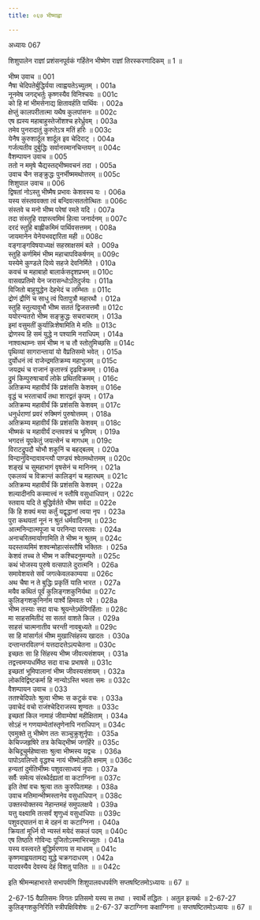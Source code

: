 ```yaml
---
title: ०६७ भीष्माह्वा

---
```

अध्यायः 067

शिशुपालेन राज्ञां प्रशंसनपूर्वकं गर्हितेन भीष्मेण राज्ञां तिरस्करणादिकम् ॥ 1 ॥

भीष्म उवाच ॥	001  
नैषा चेदिपतेर्बुद्धिर्यया त्वाह्वयतेऽच्युतम् ।	001a  
नूनमेष जगद्भर्तुः कृष्णस्यैव विनिश्चयः ॥	001c  
को हि मां भीमसेनाद्य क्षितावर्हति पार्थिवः ।	002a  
क्षेप्तुं कालपरीतात्मा यथैष कुलपांसनः ॥	002c  
एष ह्यस्य महाबाहुस्तेजोंशश्च हरेर्ध्रुवम् ।	003a  
तमेव पुनरादातुं कुरुतेऽत्र मतिं हरिः ॥	003c  
येनैष कुरुशार्दूल शार्दूल इव चेदिराट् ।	004a  
गर्जत्यतीव दुर्बुद्धिः सर्वानस्मानचिन्तयन् ॥	004c  
वैशम्पायन उवाच ॥	005  
ततो न ममृषे चैद्यस्तद्भीष्मवचनं तदा ।	005a  
उवाच चैन सङ्क्रुद्धः पुनर्भीष्ममथोत्तरम् ॥	005c  
शिशुपाल उवाच ॥	006  
द्विषतां नोऽस्तु भीष्मैष प्रभावः केशवस्य यः ।	006a  
यस्य संस्तववक्ता त्वं बन्दिवत्सततोत्थितः ॥	006c  
संस्तवे च मनो भीष्म परेषां रमते यदि ।	007a  
तदा संस्तुहि राज्ञस्त्वमिमं हित्वा जनार्दनम् ॥	007c  
दरदं स्तुहि बाह्लीकमिमं पार्थिवसत्तमम् ।	008a  
जायमानेन येनेयभवद्दारिता मही ॥	008c  
वङ्गाङ्गविषयाध्यक्षं सहस्राक्षसमं बले ।	009a  
स्तुहि कर्णमिमं भीष्म महाचापविकर्षणम् ॥	009c  
यस्येमे कुण्डले दिव्ये सहजे देवनिर्मिते ।	010a  
कवचं च महाबाहो बालार्कसदृशप्रभम् ॥	010c  
वासवप्रतिमो येन जरासन्धोऽतिदुर्जयः ।	011a  
विजितो बाहुयुद्धेन देहभेदं च लम्भितः ॥	011c  
द्रोणं द्रौणिं च साधु त्वं पितापुत्रौ महारथौ ।	012a  
स्तुहि स्तुत्यावुभौ भीष्म सततं द्विजसत्तमौ ॥	012c  
ययोरन्यतरो भीष्म सङ्क्रुद्धः सचराचराम् ।	013a  
इमां वसुमतीं कुर्यान्निःशेषामिति मे मतिः ॥	013c  
द्रोणस्य हि समं युद्धे न पश्यामि नराधिपम् ।	014a  
नाश्वत्थाम्नः समं भीष्म न च तौ स्तोतुमिच्छसि ॥	014c  
पृथिव्यां सागरान्तायां यो वैप्रतिसमो भवेत् ।	015a  
दुर्योधनं त्वं राजेन्द्रमतिक्रम्य महाभुजम् ॥	015c  
जयद्रथं च राजानं कृतास्त्रं दृढविक्रमम् ।	016a  
द्रुमं किम्पुरुषाचार्यं लोके प्रथितविक्रमम् ।	016c  
अतिक्रम्य महावीर्यं किं प्रशंससि केशवम् ॥	016e  
वृद्धं च भरताचार्यं तथा शारद्वतं कृपम् ।	017a  
अतिक्रम्य महावीर्यं किं प्रशंससि केशवम् ॥	017c  
धनुर्धराणां प्रवरं रुक्मिणं पुरुषोत्तमम् ।	018a  
अतिक्रम्य महावीर्यं किं प्रशंससि केशवम् ॥	018c  
भीष्मकं च महावीर्यं दन्तवक्त्रं च भूमिपम् ।	019a  
भगदत्तं यूपकेतुं जयत्सेनं च मागधम् ॥	019c  
विराटद्रुपदौ चोभौ शकुनिं च बहद्बलम् ।	020a  
विन्दानुविन्दावावन्त्यौ पाण्ड्यं श्वेतमथोत्तमम् ॥	020c  
शङ्खं च सुमहाभागं वृषसेनं च मानिनम् ।	021a  
एकलव्यं च विक्रान्तं कालिङ्गं च महारथम् ॥	021c  
अतिक्रम्य महावीर्यं किं प्रशंससि केशवम् ।	022a  
शल्यादीनपि कस्मात्त्वं न स्तौषि वसुधाधिपान् ।	022c  
स्तवाय यदि ते बुद्धिर्वर्तते भीष्म सर्वदा ॥	022e  
किं हि शक्यं मया कर्तुं यद्वृद्धानां त्वया नृप ।	023a  
पुरा कथयतां नूनं न श्रुतं धर्मवादिनाम् ॥	023c  
आत्मनिन्दात्मपूजा च परनिन्दा परस्तवः ।	024a  
अनाचरितमार्याणामिति ते भीष्म न श्रुतम् ॥	024c  
यदस्तव्यमिमं शश्वन्मोहात्संस्तौषि भक्तितः ।	025a  
केशवं तच्च ते भीष्म न कश्चिदनुमन्यते ॥	025c  
कथं भोजस्य पुरुषे वत्सपाले दुरात्मनि ।	026a  
समावेशयसे सर्वं जगत्केवलकाम्यया ॥	026c  
अथ चैषा न ते बुद्धिः प्रकृतिं याति भारत ।	027a  
मयैव कथितं पूर्वं कुलिङ्गशकुनिर्यथा ॥	027c  
कुलिङ्गशकुनिर्नाम पार्श्वे हिमवतः परे ।	028a  
भीष्म तस्याः सदा वाचः श्रूयन्तेऽर्थविगर्हिताः ॥	028c  
मा साहसमितीदं सा सततं वाशते किल ।	029a  
साहसं चात्मनातीव चरन्ती नावबुध्यते ॥	029c  
सा हि मांसार्गलं भीष्म मुखात्सिंहस्य खादतः ।	030a  
दन्तान्तरविलग्नं यत्तदादत्तेऽल्पचेतना ॥	030c  
इच्छतः सा हि सिंहस्य भीष्म जीवत्यसंशयम् ।	031a  
तद्वत्त्वमप्यधर्मिष्ठ सदा वाचः प्रभाषसे ॥	031c  
इच्छतां भूमिपालानां भीष्म जीवस्यसंशयम् ।	032a  
लोकविद्विष्टकर्मा हि नान्योऽस्ति भवता समः ॥	032c  
वैशम्पायन उवाच ॥	033  
ततश्चेदिपतेः श्रुत्वा भीष्मः स कटुकं वचः ।	033a  
उवाचेदं वचो राजंश्चेदिराजस्य शृण्वतः ॥	033c  
इच्छतां किल नामाहं जीवाम्येषां महीक्षिताम् ।	034a  
सोऽहं न गणयाम्येतांस्तृणेनापि नराधिपान् ॥	034c  
एवमुक्ते तु भीष्मेण ततः सञ्चुक्रुशुर्नृपाः ।	035a  
केचिज्जहृषिरे तत्र केचिद्भीष्मं जगर्हिरे ॥	035c  
केचिदूचुर्महेष्वासाः श्रुत्वा भीष्मस्य यद्वचः ।	036a  
पापोऽवलिप्तो वृद्धश्च नायं भीष्मोऽर्हति क्षमाम् ॥	036c  
हन्यतां दुर्मतिर्भीष्मः पशुवत्साध्वयं नृपाः ।	037a  
सर्वैः समेत्य संरब्धैर्दह्यतां वा कटाग्निना ॥	037c  
इति तेषां वचः श्रुत्वा ततः कुरुपितामहः ।	038a  
उवाच मतिमान्भीष्मस्तानेव वसुधाधिपान् ॥	038c  
उक्तस्योक्तस्य नेहान्तमहं समुपलक्षये ।	039a  
यत्तु वक्ष्यामि तत्सर्वं शृणुध्वं वसुधाधिपाः ॥	039c  
पशुवद्घातनं वा मे दहनं वा कटाग्निना ।	040a  
क्रियतां मूर्ध्नि वो न्यस्तं मयेदं सकलं पदम् ॥	040c  
एष तिष्ठति गोविन्दः पूजितोऽस्माभिरच्युतः ।	041a  
यस्य वस्त्वरते बुद्धिर्मरणाय स माधवम् ॥	041c  
कृष्णमाह्वयतामद्य युद्धे चक्रगदाधरम् ।	042a  
यादवस्यैव देवस्य देहं विशतु पातितः ॥ ॥	042c  

इति श्रीमन्महाभारते सभापर्वणि शिशुपालवधपर्वणि सप्तषष्टितमोऽध्यायः ॥ 67 ॥

2-67-15 वैप्रतिसमः विगतः प्रतिसमो यस्य स तथा । स्वार्थे तद्धितः । अतुल इत्यर्थः ॥ 2-67-27 कुलिङ्गशकुनिरिति स्त्रीपक्षिविशेषः ॥ 2-67-37 कटाग्निना कक्षाग्निना ॥ सप्तषष्टितमोऽध्यायः ॥ 67 ॥